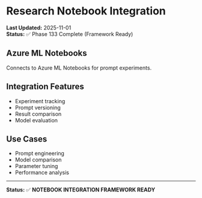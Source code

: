 # Research Notebook Integration

**Last Updated:** 2025-11-01  
**Status:** ✅ Phase 133 Complete (Framework Ready)

## Azure ML Notebooks

Connects to Azure ML Notebooks for prompt experiments.

## Integration Features

- Experiment tracking
- Prompt versioning
- Result comparison
- Model evaluation

## Use Cases

- Prompt engineering
- Model comparison
- Parameter tuning
- Performance analysis

---

**Status:** ✅ **NOTEBOOK INTEGRATION FRAMEWORK READY**
